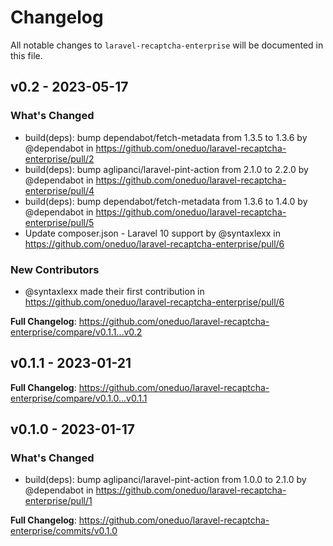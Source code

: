 # Changelog

All notable changes to `laravel-recaptcha-enterprise` will be documented in this file.

## v0.2 - 2023-05-17

### What's Changed

- build(deps): bump dependabot/fetch-metadata from 1.3.5 to 1.3.6 by @dependabot in https://github.com/oneduo/laravel-recaptcha-enterprise/pull/2
- build(deps): bump aglipanci/laravel-pint-action from 2.1.0 to 2.2.0 by @dependabot in https://github.com/oneduo/laravel-recaptcha-enterprise/pull/4
- build(deps): bump dependabot/fetch-metadata from 1.3.6 to 1.4.0 by @dependabot in https://github.com/oneduo/laravel-recaptcha-enterprise/pull/5
- Update composer.json - Laravel 10 support by @syntaxlexx in https://github.com/oneduo/laravel-recaptcha-enterprise/pull/6

### New Contributors

- @syntaxlexx made their first contribution in https://github.com/oneduo/laravel-recaptcha-enterprise/pull/6

**Full Changelog**: https://github.com/oneduo/laravel-recaptcha-enterprise/compare/v0.1.1...v0.2

## v0.1.1 - 2023-01-21

**Full Changelog**: https://github.com/oneduo/laravel-recaptcha-enterprise/compare/v0.1.0...v0.1.1

## v0.1.0 - 2023-01-17

### What's Changed

- build(deps): bump aglipanci/laravel-pint-action from 1.0.0 to 2.1.0 by @dependabot in https://github.com/oneduo/laravel-recaptcha-enterprise/pull/1

**Full Changelog**: https://github.com/oneduo/laravel-recaptcha-enterprise/commits/v0.1.0

